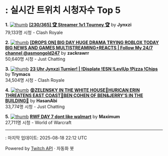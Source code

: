 # : 실시간 트위치 시청자수 Top 5

**1.** [![thumb](https://static-cdn.jtvnw.net/previews-ttv/live_user_jynxzi-320x180.jpg)](https://twitch.tv/Jynxzi)
**[[230/365] 🏆 Streamer 1v1 Tourney 🏆](https://twitch.tv/Jynxzi)** by **Jynxzi**<br>79,133명 시청  - Clash Royale

**2.** [![thumb](https://static-cdn.jtvnw.net/previews-ttv/live_user_zackrawrr-320x180.jpg)](https://twitch.tv/zackrawrr)
**[[DROPS ON] BIG DAY HUGE DRAMA TRYING ROBLOX TODAY BIG NEWS AND GAMES MULTISTREAMING+REACTS | Follow My 24/7 channel @asmongold247](https://twitch.tv/zackrawrr)** by **zackrawrr**<br>50,640명 시청  - Just Chatting

**3.** [![thumb](https://static-cdn.jtvnw.net/previews-ttv/live_user_trymacs-320x180.jpg)](https://twitch.tv/Trymacs)
**[23 Uhr Jynxzi Turnier! | !Displate !ESN !LevlUp !Pizza !Chips](https://twitch.tv/Trymacs)** by **Trymacs**<br>34,504명 시청  - Clash Royale

**4.** [![thumb](https://static-cdn.jtvnw.net/previews-ttv/live_user_hasanabi-320x180.jpg)](https://twitch.tv/HasanAbi)
**[😡ZELENSKY IN THE WHITE HOUSE🤬HURICAN ERIN THREATENS EAST COAST🤬BEN COHEN OF BEN&JERRY'S IN THE BUILDING🤬](https://twitch.tv/HasanAbi)** by **HasanAbi**<br>33,774명 시청  - Just Chatting

**5.** [![thumb](https://static-cdn.jtvnw.net/previews-ttv/live_user_maximum-320x180.jpg)](https://twitch.tv/Maximum)
**[RWF DAY 7 dont like walmart](https://twitch.tv/Maximum)** by **Maximum**<br>27,711명 시청  - World of Warcraft


---
: 마지막 업데이트: 2025-08-18 22:12 UTC

Powered by [Twitch API](https://dev.twitch.tv/docs/api/reference) · 자동화 봇